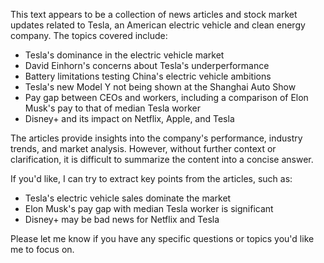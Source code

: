 This text appears to be a collection of news articles and stock market updates related to Tesla, an American electric vehicle and clean energy company. The topics covered include:

* Tesla's dominance in the electric vehicle market
* David Einhorn's concerns about Tesla's underperformance
* Battery limitations testing China's electric vehicle ambitions
* Tesla's new Model Y not being shown at the Shanghai Auto Show
* Pay gap between CEOs and workers, including a comparison of Elon Musk's pay to that of median Tesla worker
* Disney+ and its impact on Netflix, Apple, and Tesla

The articles provide insights into the company's performance, industry trends, and market analysis. However, without further context or clarification, it is difficult to summarize the content into a concise answer.

If you'd like, I can try to extract key points from the articles, such as:

* Tesla's electric vehicle sales dominate the market
* Elon Musk's pay gap with median Tesla worker is significant
* Disney+ may be bad news for Netflix and Tesla

Please let me know if you have any specific questions or topics you'd like me to focus on.
